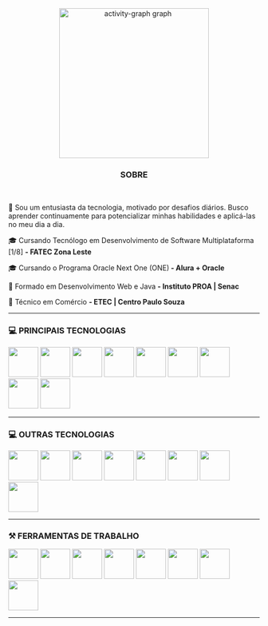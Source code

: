 

<div align="center">
  <img src="https://github-readme-activity-graph.vercel.app/graph?username=TechAbraao&radius=16&theme=react&area=true&order=5" height="300" alt="activity-graph graph"  />
</div>

<div>
  <h3 align="center">SOBRE</h3>
  <br>
  <p>💬 Sou um entusiasta da tecnologia, motivado por desafios diários. Busco aprender continuamente para potencializar minhas habilidades e aplicá-las no meu dia a dia.</p>
  <p>🎓 Cursando Tecnólogo em Desenvolvimento de Software Multiplataforma [1/8] <b>- FATEC Zona Leste</b></p>
  <p>🎓 Cursando o Programa Oracle Next One (ONE)<b> - Alura + Oracle</b></p>
  <p>💼 Formado em Desenvolvimento Web e Java <b>- Instituto PROA | Senac</b></p>
  <p>💼 Técnico em Comércio <b>- ETEC | Centro Paulo Souza</b></p>
  <hr> 
  <h3>💻 PRINCIPAIS TECNOLOGIAS </h3>
  <img width="60" src="https://cdn.jsdelivr.net/gh/devicons/devicon@latest/icons/java/java-original.svg" />   
  <img width="60" src="https://cdn.jsdelivr.net/gh/devicons/devicon@latest/icons/kotlin/kotlin-original.svg" />
  <img width="60" src="https://cdn.jsdelivr.net/gh/devicons/devicon@latest/icons/react/react-original.svg" />
  <img width="60" src="https://cdn.jsdelivr.net/gh/devicons/devicon@latest/icons/javascript/javascript-original.svg" />
  <img width="60" src="https://cdn.jsdelivr.net/gh/devicons/devicon@latest/icons/typescript/typescript-original.svg" /> 
  <img width="60" src="https://cdn.jsdelivr.net/gh/devicons/devicon@latest/icons/tailwindcss/tailwindcss-original.svg" /> 
  <img width="60" src="https://cdn.jsdelivr.net/gh/devicons/devicon@latest/icons/html5/html5-original.svg" />
  <img width="60" src="https://cdn.jsdelivr.net/gh/devicons/devicon@latest/icons/css3/css3-original.svg" /> 
  <img width="60" src="https://cdn.jsdelivr.net/gh/devicons/devicon@latest/icons/json/json-original.svg" />    
  <hr> 
  <h3>💻 OUTRAS TECNOLOGIAS </h3>   
  <img width="60" src="https://cdn.jsdelivr.net/gh/devicons/devicon@latest/icons/mysql/mysql-original.svg" />
  <img width="60" src="https://cdn.jsdelivr.net/gh/devicons/devicon@latest/icons/angular/angular-original.svg" />   
  <img width="60" src="https://cdn.jsdelivr.net/gh/devicons/devicon@latest/icons/c/c-original.svg" />    
  <img width="60" src="https://cdn.jsdelivr.net/gh/devicons/devicon@latest/icons/cplusplus/cplusplus-original.svg" />    
  <img width="60" src="https://cdn.jsdelivr.net/gh/devicons/devicon@latest/icons/spring/spring-original.svg" />  
  <img width="60" src="https://cdn.jsdelivr.net/gh/devicons/devicon@latest/icons/postgresql/postgresql-original.svg" />   
  <img width="60" src="https://cdn.jsdelivr.net/gh/devicons/devicon@latest/icons/python/python-original.svg" />   
  <img width="60" src="https://cdn.jsdelivr.net/gh/devicons/devicon@latest/icons/bootstrap/bootstrap-original.svg" />
  <hr> 
  <h3>⚒️ FERRAMENTAS DE TRABALHO </h3> 
  <img width="60" src="https://cdn.jsdelivr.net/gh/devicons/devicon@latest/icons/intellij/intellij-original.svg" /> 
  <img width="60" src="https://cdn.jsdelivr.net/gh/devicons/devicon@latest/icons/vscode/vscode-original.svg" />
  <img width="60" src="https://cdn.jsdelivr.net/gh/devicons/devicon@latest/icons/pycharm/pycharm-original.svg" />
  <img width="60" src="https://cdn.jsdelivr.net/gh/devicons/devicon@latest/icons/figma/figma-original.svg" />
  <img width="60" src="https://cdn.jsdelivr.net/gh/devicons/devicon@latest/icons/trello/trello-original.svg" />
  <img width="60" src="https://cdn.jsdelivr.net/gh/devicons/devicon@latest/icons/notion/notion-original.svg" />
  <img width="60" src="https://cdn.jsdelivr.net/gh/devicons/devicon@latest/icons/github/github-original.svg" />
  <img width="60" src="https://cdn.jsdelivr.net/gh/devicons/devicon@latest/icons/git/git-original.svg" />      
  <hr> 
</div>

          
          
